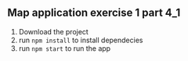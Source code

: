 ## Map application exercise 1 part 4_1

1. Download the project
2. run <code>npm install</code> to install dependecies
3. run <code>npm start</code> to run the app
